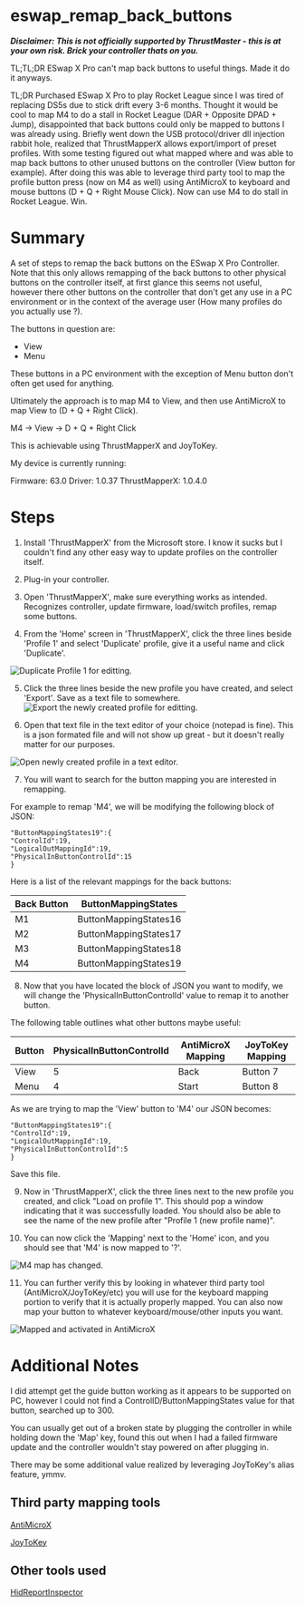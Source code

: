 # eswap_remap_back_buttons

***Disclaimer: This is not officially supported by ThrustMaster - this is at your own risk. Brick your controller thats on you.***

TL;TL;DR ESwap X Pro can't map back buttons to useful things. Made it do it anyways.

TL;DR Purchased ESwap X Pro to play Rocket League since I was tired of replacing DS5s due to stick drift every 3-6 months. Thought it would be cool to map M4 to do a stall in Rocket League (DAR + Opposite DPAD + Jump), disappointed that back buttons could only be mapped to buttons I was already using. Briefly went down the USB protocol/driver dll injection rabbit hole, realized that ThrustMapperX allows export/import of preset profiles. With some testing figured out what mapped where and was able to map back buttons to other unused buttons on the controller (View button for example). After doing this was able to leverage third party tool to map the profile button press (now on M4 as well) using AntiMicroX to keyboard and mouse buttons (D + Q + Right Mouse Click). Now can use M4 to do stall in Rocket League. Win.

# Summary

A set of steps to remap the back buttons on the ESwap X Pro Controller. Note that this only allows remapping of the back buttons to other physical buttons on the controller itself, at first glance this seems not useful, however there other buttons on the controller that don't get any use in a PC environment or in the context of the average user (How many profiles do you actually use ?). 

The buttons in question are:

- View
- Menu

These buttons in a PC environment with the exception of Menu button don't often get used for anything.

Ultimately the approach is to map M4 to View, and then use AntiMicroX to map View to (D + Q + Right Click).

M4 -> View -> D + Q + Right Click

This is achievable using ThrustMapperX and JoyToKey.

My device is currently running:

Firmware: 63.0
Driver: 1.0.37
ThrustMapperX: 1.0.4.0


# Steps

1. Install 'ThrustMapperX' from the Microsoft store. I know it sucks but I couldn't find any other easy way to update profiles on the controller itself.

2. Plug-in your controller.

3. Open 'ThrustMapperX', make sure everything works as intended. Recognizes controller, update firmware, load/switch profiles, remap some buttons.

4. From the 'Home' screen in 'ThrustMapperX', click the three lines beside 'Profile 1' and select 'Duplicate' profile, give it a useful name and click 'Duplicate'.

![Duplicate Profile 1 for editting.](/images/duplicate_profile.png)

5. Click the three lines beside the new profile you have created, and select 'Export'. Save as a text file to somewhere.
![Export the newly created profile for editting.](/images/potato_profile_export.png)

6. Open that text file in the text editor of your choice (notepad is fine). This is a json formated file and will not show up great - but it doesn't really matter for our purposes.

![Open newly created profile in a text editor.](/images/notepad_profile_open.png)

7. You will want to search for the button mapping you are interested in remapping.

For example to remap 'M4', we will be modifying the following block of JSON:

```
"ButtonMappingStates19":{
"ControlId":19,
"LogicalOutMappingId":19,
"PhysicalInButtonControlId":15
}
```

Here is a list of the relevant mappings for the back buttons:

| Back Button | ButtonMappingStates |
|-|-|
| M1 | ButtonMappingStates16 |
| M2 | ButtonMappingStates17 |
| M3 | ButtonMappingStates18 |
| M4 | ButtonMappingStates19 |

8. Now that you have located the block of JSON you want to modify, we will change the 'PhysicalInButtonControlId' value to remap it to another button.

The following table outlines what other buttons maybe useful:

| Button | PhysicalInButtonControlId | AntiMicroX Mapping | JoyToKey Mapping |
|-|-|-|-|
| View | 5 | Back | Button 7 |
| Menu | 4 | Start | Button 8 |

As we are trying to map the 'View' button to 'M4' our JSON becomes:

```
"ButtonMappingStates19":{
"ControlId":19,
"LogicalOutMappingId":19,
"PhysicalInButtonControlId":5
}
```

Save this file.

9. Now in 'ThrustMapperX', click the three lines next to the new profile you created, and click "Load on profile 1". This should pop a window indicating that it was successfully loaded. You should also be able to see the name of the new profile after "Profile 1 (new profile name)".

10. You can now click the 'Mapping' next to the 'Home' icon, and you should see that 'M4' is now mapped to '?'.

![M4 map has changed.](/images/m4_map_changed.png)

11. You can further verify this by looking in whatever third party tool (AntiMicroX/JoyToKey/etc) you will use for the keyboard mapping portion to verify that it is actually properly mapped. You can also now map your button to whatever keyboard/mouse/other inputs you want.

![Mapped and activated in AntiMicroX](/images/key_mapped_antimicrox.png)

# Additional Notes

I did attempt get the guide button working as it appears to be supported on PC, however I could not find a ControlID/ButtonMappingStates value for that button, searched up to 300.

You can usually get out of a broken state by plugging the controller in while holding down the 'Map' key, found this out when I had a failed firmware update and the controller wouldn't stay powered on after plugging in.

There may be some additional value realized by leveraging JoyToKey's alias feature, ymmv.

## Third party mapping tools 

[AntiMicroX](https://github.com/AntiMicroX/antimicrox)

[JoyToKey](https://joytokey.net/)

## Other tools used

[HidReportInspector](https://github.com/Ryochan7/HidReportInspector)
